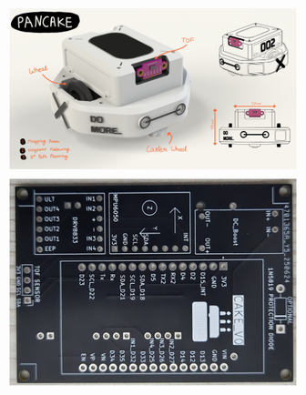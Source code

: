 ![PavnKake](https://raw.githubusercontent.com/BenchRobotics/Cake/main/Images/PavnKake.jpg)

![PavnKake](https://raw.githubusercontent.com/BenchRobotics/Cake/main/Images/cake_PCB.jpg)

